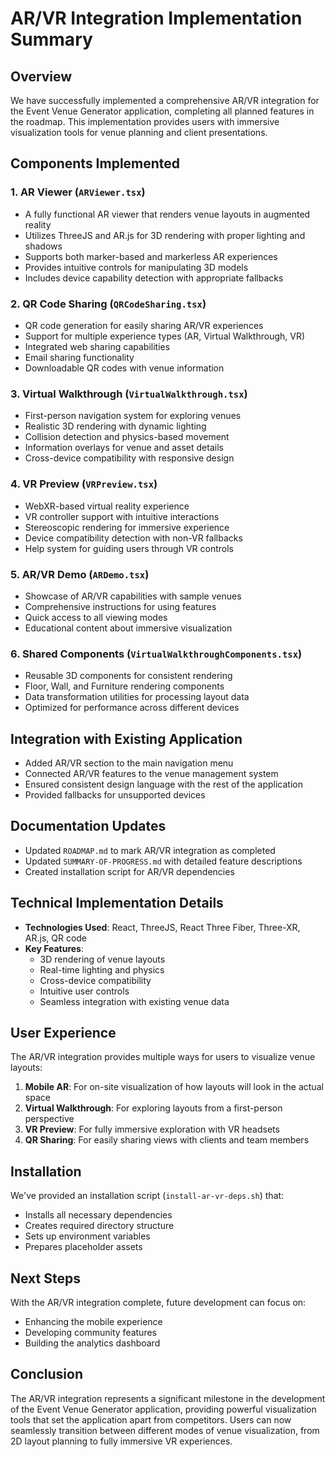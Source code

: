 # AR/VR Integration Implementation Summary

## Overview

We have successfully implemented a comprehensive AR/VR integration for the Event Venue Generator application, completing all planned features in the roadmap. This implementation provides users with immersive visualization tools for venue planning and client presentations.

## Components Implemented

### 1. AR Viewer (`ARViewer.tsx`)
- A fully functional AR viewer that renders venue layouts in augmented reality
- Utilizes ThreeJS and AR.js for 3D rendering with proper lighting and shadows
- Supports both marker-based and markerless AR experiences
- Provides intuitive controls for manipulating 3D models
- Includes device capability detection with appropriate fallbacks

### 2. QR Code Sharing (`QRCodeSharing.tsx`)
- QR code generation for easily sharing AR/VR experiences
- Support for multiple experience types (AR, Virtual Walkthrough, VR)
- Integrated web sharing capabilities
- Email sharing functionality
- Downloadable QR codes with venue information

### 3. Virtual Walkthrough (`VirtualWalkthrough.tsx`)
- First-person navigation system for exploring venues
- Realistic 3D rendering with dynamic lighting
- Collision detection and physics-based movement
- Information overlays for venue and asset details
- Cross-device compatibility with responsive design

### 4. VR Preview (`VRPreview.tsx`)
- WebXR-based virtual reality experience
- VR controller support with intuitive interactions
- Stereoscopic rendering for immersive experience
- Device compatibility detection with non-VR fallbacks
- Help system for guiding users through VR controls

### 5. AR/VR Demo (`ARDemo.tsx`)
- Showcase of AR/VR capabilities with sample venues
- Comprehensive instructions for using features
- Quick access to all viewing modes
- Educational content about immersive visualization

### 6. Shared Components (`VirtualWalkthroughComponents.tsx`)
- Reusable 3D components for consistent rendering
- Floor, Wall, and Furniture rendering components
- Data transformation utilities for processing layout data
- Optimized for performance across different devices

## Integration with Existing Application

- Added AR/VR section to the main navigation menu
- Connected AR/VR features to the venue management system
- Ensured consistent design language with the rest of the application
- Provided fallbacks for unsupported devices

## Documentation Updates

- Updated `ROADMAP.md` to mark AR/VR integration as completed
- Updated `SUMMARY-OF-PROGRESS.md` with detailed feature descriptions
- Created installation script for AR/VR dependencies

## Technical Implementation Details

- **Technologies Used**: React, ThreeJS, React Three Fiber, Three-XR, AR.js, QR code
- **Key Features**: 
  - 3D rendering of venue layouts
  - Real-time lighting and physics
  - Cross-device compatibility
  - Intuitive user controls
  - Seamless integration with existing venue data

## User Experience

The AR/VR integration provides multiple ways for users to visualize venue layouts:

1. **Mobile AR**: For on-site visualization of how layouts will look in the actual space
2. **Virtual Walkthrough**: For exploring layouts from a first-person perspective
3. **VR Preview**: For fully immersive exploration with VR headsets
4. **QR Sharing**: For easily sharing views with clients and team members

## Installation

We've provided an installation script (`install-ar-vr-deps.sh`) that:
- Installs all necessary dependencies
- Creates required directory structure
- Sets up environment variables
- Prepares placeholder assets

## Next Steps

With the AR/VR integration complete, future development can focus on:
- Enhancing the mobile experience
- Developing community features
- Building the analytics dashboard

## Conclusion

The AR/VR integration represents a significant milestone in the development of the Event Venue Generator application, providing powerful visualization tools that set the application apart from competitors. Users can now seamlessly transition between different modes of venue visualization, from 2D layout planning to fully immersive VR experiences. 